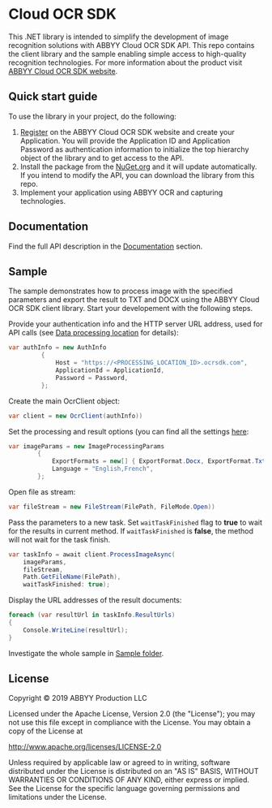 # Cloud OCR SDK

This .NET library is intended to simplify the development of image recognition solutions with ABBYY Cloud OCR SDK API. This repo contains the client library and the sample enabling simple access to high-quality recognition technologies.
For more information about the product visit [ABBYY Cloud OCR SDK website](https://www.ocrsdk.com/).

## Quick start guide

To use the library in your project, do the following:

1. [Register](https://cloud.ocrsdk.com/Account/Register) on the ABBYY Cloud OCR SDK website and create your Application. You will provide the Application ID and Application Password as authentication information to initialize the top hierarchy object of the library and to get access to the API.
2. Install the package from the [NuGet.org](https://www.nuget.org/packages/Abbyy.CloudSdk.V2.Client/) and it will update automatically. If you intend to modify the API, you can download the library from this repo.
3. Implement your application using ABBYY OCR and capturing technologies.

## Documentation

Find the full API description in the [Documentation](https://www.ocrsdk.com/documentation/api-reference/) section.

## Sample

The sample demonstrates how to process image with the specified parameters and export the result to TXT and DOCX using the ABBYY Cloud OCR SDK client library. Start your developement with the following steps.

Provide your authentication info and the HTTP server URL address, used for API calls (see [Data processing location](https://www.ocrsdk.com/documentation/specifications/data-processing-location/) for details):

```cs
var authInfo = new AuthInfo
         {
             Host = "https://<PROCESSING_LOCATION_ID>.ocrsdk.com",
             ApplicationId = ApplicationId,
             Password = Password,
         };
```

Create the main OcrClient object:

```cs
var client = new OcrClient(authInfo))
```

Set the processing and result options (you can find all the settings [here](https://www.ocrsdk.com/documentation/api-reference/process-image-method/):

```cs
var imageParams = new ImageProcessingParams
        {
            ExportFormats = new[] { ExportFormat.Docx, ExportFormat.Txt, },
            Language = "English,French",
        };
```

Open file as stream:

```cs
var fileStream = new FileStream(FilePath, FileMode.Open))
```

Pass the parameters to a new task. Set `waitTaskFinished` flag to **true** to wait for the results in current method. If `waitTaskFinished` is **false**, the method will not wait for the task finish.

```cs
var taskInfo = await client.ProcessImageAsync(
    imageParams,
    fileStream,
    Path.GetFileName(FilePath),
    waitTaskFinished: true);
```

Display the URL addresses of the result documents:

```cs
foreach (var resultUrl in taskInfo.ResultUrls)
{
    Console.WriteLine(resultUrl);
}
```

Investigate the whole sample in [Sample folder](Abbyy.CloudSdk.V2.Client.Sample).

## License

Copyright © 2019 ABBYY Production LLC

Licensed under the Apache License, Version 2.0 (the "License");
you may not use this file except in compliance with the License.
You may obtain a copy of the License at

http://www.apache.org/licenses/LICENSE-2.0

Unless required by applicable law or agreed to in writing, software
distributed under the License is distributed on an "AS IS" BASIS,
WITHOUT WARRANTIES OR CONDITIONS OF ANY KIND, either express or implied.
See the License for the specific language governing permissions and
limitations under the License.
